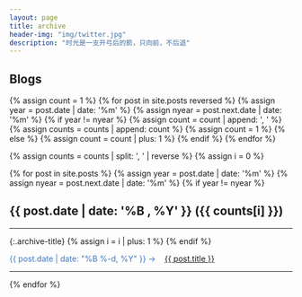 ```yaml
---
layout: page
title: archive
header-img: "img/twitter.jpg"
description: "时光是一支开弓后的箭，只向前，不后退"
---
```


## Blogs

{% assign count = 1 %}
{% for post in site.posts reversed %}
    {% assign year = post.date | date: '%m' %}
    {% assign nyear = post.next.date | date: '%m' %}
    {% if year != nyear %}
        {% assign count = count | append: ', ' %}
        {% assign counts = counts | append: count %}
        {% assign count = 1 %}
    {% else %}
        {% assign count = count | plus: 1 %}
    {% endif %}
{% endfor %}

{% assign counts = counts | split: ', ' | reverse %}
{% assign i = 0 %}

{% for post in site.posts %}
    {% assign year = post.date | date: '%m' %}
    {% assign nyear = post.next.date | date: '%m' %}
    {% if year != nyear %}
## {{ post.date | date: '%B , %Y' }} ({{ counts[i] }})
<hr>
{:.archive-title}
        {% assign i = i | plus: 1 %}
    {% endif %}
<div class="post-preview">

  <font color="#4078c0">{{ post.date | date: "%B %-d, %Y" }} -> &nbsp;&nbsp;
  <a color="#4078c0" target="_blank" href="{{ post.url | prepend: site.baseurl }}">  {{ post.title }}
  </a>
  </font>

</div>
<hr>
{% endfor %}
